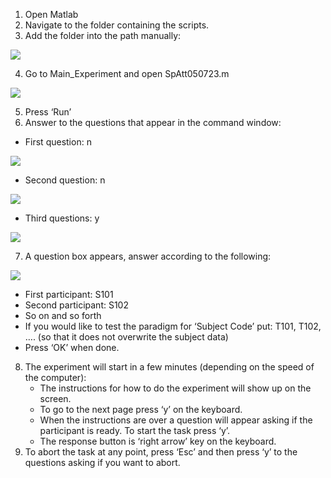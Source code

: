 ﻿1. Open Matlab
2. Navigate to the folder containing the scripts.
3. Add the folder into the path manually:

![](https://github.com/tghafari/STN-stimulation-oscillation/blob/main/Instructions/figures/Aspose.Words.1c341cbf-9dad-486f-a8cb-d71b90ab1a44.001.png)

4. Go to Main\_Experiment and open SpAtt050723.m

![](https://github.com/tghafari/STN-stimulation-oscillation/blob/main/Instructions/figures/Aspose.Words.1c341cbf-9dad-486f-a8cb-d71b90ab1a44.002.png)

5. Press ‘Run’
6. Answer to the questions that appear in the command window:
- First question: n

![](https://github.com/tghafari/STN-stimulation-oscillation/blob/main/Instructions/figures/Aspose.Words.1c341cbf-9dad-486f-a8cb-d71b90ab1a44.003.png)

- Second question: n

![](https://github.com/tghafari/STN-stimulation-oscillation/blob/main/Instructions/figures/Aspose.Words.1c341cbf-9dad-486f-a8cb-d71b90ab1a44.004.png)

- Third questions: y

![](https://github.com/tghafari/STN-stimulation-oscillation/blob/main/Instructions/figures/Aspose.Words.1c341cbf-9dad-486f-a8cb-d71b90ab1a44.005.png)

7. A question box appears, answer according to the following:

![](https://github.com/tghafari/STN-stimulation-oscillation/blob/main/Instructions/figures/Aspose.Words.1c341cbf-9dad-486f-a8cb-d71b90ab1a44.006.png)

   - First participant: S101
   - Second participant: S102
   - So on and so forth
   - If you would like to test the paradigm for ‘Subject Code’ put: T101, T102, …. (so that it does not overwrite the subject data)
   - Press ‘OK’ when done.
8. The experiment will start in a few minutes (depending on the speed of the computer): 
   - The instructions for how to do the experiment will show up on the screen.
   - To go to the next page press ‘y’ on the keyboard.
   - When the instructions are over a question will appear asking if the participant is ready. To start the task press ‘y’.
   - The response button is ‘right arrow’ key on the keyboard.
9. To abort the task at any point, press ‘Esc’ and then press ‘y’ to the questions asking if you want to abort.


